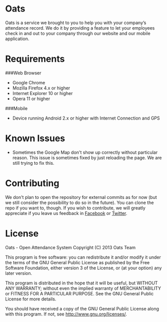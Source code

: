 # Oats
Oats is a service we brought to you to help you with your company’s attendance record. We do it by providing a feature to let your employees check in and out to your company through our website and our mobile application.

# Requirements
###Web Browser
- Google Chrome
- Mozilla Firefox 4.x or higher
- Internet Explorer 10 or higher
- Opera 11 or higher

###Mobile
- Device running Android 2.x or higher with Internet Connection and GPS

# Known Issues
- Sometimes the Google Map don't show up correctly without particular reason. This issue is sometimes fixed by just reloading the page. We are still trying to fix this.

# Contributing
We don't plan to open the repository for external commits as for now (but we still consider the possibility to do so in the future). You can clone the repo if you want to, though. If you wish to contribute, we will greatly appreciate if you leave us feedback in [Facebook](https://www.facebook.com/pages/Oats/495179823887930) or [Twitter](https://twitter.com/oatsdaily). 

# License
Oats - Open Attendance System
Copyright (C) 2013  Oats Team

This program is free software: you can redistribute it and/or modify
it under the terms of the GNU General Public License as published by
the Free Software Foundation, either version 3 of the License, or
(at your option) any later version.

This program is distributed in the hope that it will be useful,
but WITHOUT ANY WARRANTY; without even the implied warranty of
MERCHANTABILITY or FITNESS FOR A PARTICULAR PURPOSE.  See the
GNU General Public License for more details.

You should have received a copy of the GNU General Public License
along with this program.  If not, see <http://www.gnu.org/licenses/>.